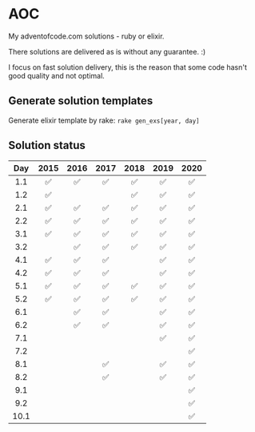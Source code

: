 # AOC

My adventofcode.com solutions - ruby or elixir.

There solutions are delivered as is without any guarantee. :)

I focus on fast solution delivery, this is the reason that some code hasn't good quality and not optimal.

## Generate solution templates

Generate elixir template by rake: `rake gen_exs[year, day]`

## Solution status
| Day | 2015 | 2016 | 2017 | 2018 | 2019 | 2020 |
| :-: | :--: | :--: | :--: | :--: | :--: | :--: |
| 1.1 | ✅   | ✅   | ✅   | ✅  |  ✅    | ✅ |
| 1.2 | ✅   |      |      | ✅  | ✅      | ✅ |
| 2.1 |  ✅    |  ✅    |  ✅    |  ✅    | ✅      |✅|
| 2.2 |  ✅    |  ✅    |  ✅    |  ✅    | ✅      |✅|
| 3.1 |  ✅    |  ✅    |  ✅    |  ✅    |   ✅    |✅|
| 3.2 |      |    ✅  |   ✅   |  ✅    |    ✅   |✅|
| 4.1 |  ✅    |  ✅    |   ✅   |      |     ✅  |✅|
| 4.2 |  ✅    |  ✅    |   ✅   |      |     ✅  |✅|
| 5.1 |  ✅    |  ✅    |  ✅    |  ✅    | ✅      |✅|
| 5.2 |  ✅    |  ✅    |  ✅    |  ✅    | ✅      |✅|
| 6.1 |      |   ✅   |  ✅   |      |     ✅   |✅|
| 6.2 |      |    ✅  |  ✅    |      |   ✅    |✅|
| 7.1 |      |      |      |      |   ✅    |✅|
| 7.2 |      |      |      |      |       |✅|
| 8.1 |      |      |   ✅    |      |    ✅    |✅|
| 8.2 |      |      |    ✅   |      |    ✅    |✅|
| 9.1 |      |      |      |      |       |✅|
| 9.2 |      |      |      |      |       |✅|
| 10.1 |      |      |      |      |       |✅|
